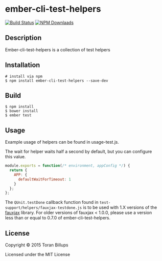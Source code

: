 # ember-cli-test-helpers

[![Build Status](https://travis-ci.org/toranb/ember-cli-test-helpers.svg?branch=master)](https://travis-ci.org/toranb/ember-cli-test-helpers)
[![NPM Downlaads](https://img.shields.io/npm/dm/ember-cli-test-helpers.svg)](https://www.npmjs.org/package/ember-cli-test-helpers)

## Description
Ember-cli-test-helpers is a collection of test helpers

## Installation
```
# install via npm
$ npm install ember-cli-test-helpers --save-dev
```

## Build
```
$ npm install
$ bower install
$ ember test
```

## Usage
Example usage of helpers can be found in usage-test.js.

The wait for helper waits half a second by default, but you can configure this value.

```js
module.exports = function(/* environment, appConfig */) {
  return {
    APP: {
      defaultWaitForTimeout: 1
    }
  };
};
```

The `QUnit.testDone` callback function found in
`test-support/helpers/fauxjax-testdone.js` is to be used
with 1.X versions of the [fauxjax] library. For older
versions of fauxjax < 1.0.0, please use a version less
than or equal to 0.7.0 of ember-cli-test-helpers.

## License

Copyright © 2015 Toran Billups

Licensed under the MIT License

[fauxjax]: https://github.com/jarrodctaylor/fauxjax

